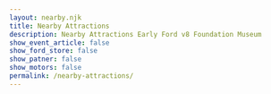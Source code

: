```yaml
---
layout: nearby.njk
title: Nearby Attractions
description: Nearby Attractions Early Ford v8 Foundation Museum
show_event_article: false
show_ford_store: false
show_patner: false
show_motors: false
permalink: /nearby-attractions/
---
```


